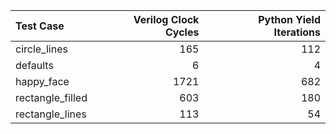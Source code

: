 | Test Case        |   Verilog Clock Cycles |   Python Yield Iterations |
|:-----------------|-----------------------:|--------------------------:|
| circle_lines     |                    165 |                       112 |
| defaults         |                      6 |                         4 |
| happy_face       |                   1721 |                       682 |
| rectangle_filled |                    603 |                       180 |
| rectangle_lines  |                    113 |                        54 |
